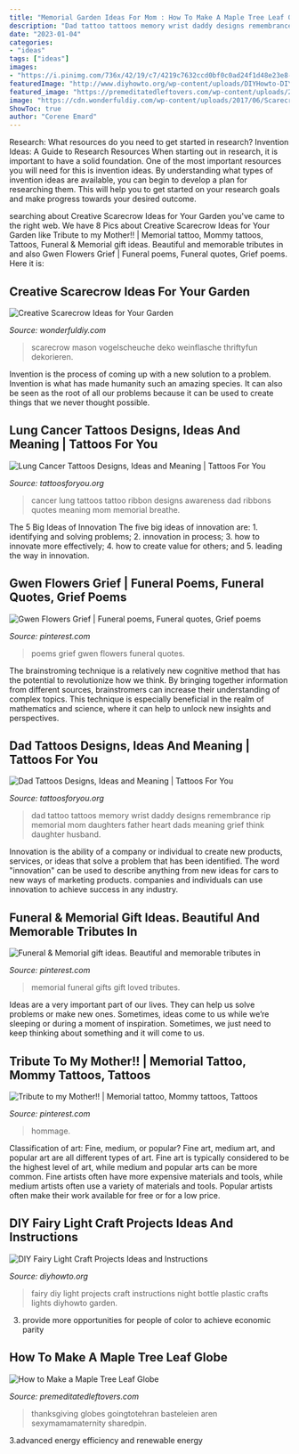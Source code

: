 ```yaml
---
title: "Memorial Garden Ideas For Mom : How To Make A Maple Tree Leaf Globe"
description: "Dad tattoo tattoos memory wrist daddy designs remembrance rip memorial mom daughters father heart dads meaning grief think daughter husband"
date: "2023-01-04"
categories:
- "ideas"
tags: ["ideas"]
images:
- "https://i.pinimg.com/736x/42/19/c7/4219c7632ccd0bf0c0ad24f1d48e23e8--funeral-memorial-memorial-gifts.jpg"
featuredImage: "http://www.diyhowto.org/wp-content/uploads/DIYHowto-DIY-Fairy-Light-Projects-Instructions-08.jpg"
featured_image: "https://premeditatedleftovers.com/wp-content/uploads/2015/09/Maple-Tree-Fall-Leaf-Snow-Globe-Craft-for-Kids.jpg"
image: "https://cdn.wonderfuldiy.com/wp-content/uploads/2017/06/Scarecrow-candle-jars.jpg"
ShowToc: true
author: "Corene Emard"
---
```



Research: What resources do you need to get started in research?
Invention Ideas: A Guide to Research Resources
When starting out in research, it is important to have a solid foundation. One of the most important resources you will need for this is invention ideas. By understanding what types of invention ideas are available, you can begin to develop a plan for researching them. This will help you to get started on your research goals and make progress towards your desired outcome.

	

		
searching about Creative Scarecrow Ideas for Your Garden you've came to the right web. We have 8 Pics about Creative Scarecrow Ideas for Your Garden like Tribute to my Mother!! | Memorial tattoo, Mommy tattoos, Tattoos, Funeral &amp; Memorial gift ideas. Beautiful and memorable tributes in and also Gwen Flowers Grief | Funeral poems, Funeral quotes, Grief poems. Here it is:
		
    
## Creative Scarecrow Ideas For Your Garden

<img loading=lazy src="https://cdn.wonderfuldiy.com/wp-content/uploads/2017/06/Scarecrow-candle-jars.jpg" onerror="this.onerror=null;this.src='https://tse4.mm.bing.net/th?id=OIP.GKr2jMJxKHZBjSb8-25UtwHaJ6&amp;pid=15.1';" alt="Creative Scarecrow Ideas for Your Garden">

_Source: wonderfuldiy.com_

>scarecrow mason vogelscheuche deko weinflasche thriftyfun dekorieren. 

	

Invention is the process of coming up with a new solution to a problem. Invention is what has made humanity such an amazing species. It can also be seen as the root of all our problems because it can be used to create things that we never thought possible.

    
## Lung Cancer Tattoos Designs, Ideas And Meaning | Tattoos For You

<img loading=lazy src="https://www.tattoosforyou.org/wp-content/uploads/2017/07/Tattoos-for-Lung-Cancer.jpg" onerror="this.onerror=null;this.src='https://tse1.mm.bing.net/th?id=OIP.TQB-28VVSJqeuERSE6f70QHaJ3&amp;pid=15.1';" alt="Lung Cancer Tattoos Designs, Ideas and Meaning | Tattoos For You">

_Source: tattoosforyou.org_

>cancer lung tattoos tattoo ribbon designs awareness dad ribbons quotes meaning mom memorial breathe. 

	

The 5 Big Ideas of Innovation
The five big ideas of innovation are: 1. identifying and solving problems; 2. innovation in process; 3. how to innovate more effectively; 4. how to create value for others; and 5. leading the way in innovation.

    
## Gwen Flowers Grief | Funeral Poems, Funeral Quotes, Grief Poems

<img loading=lazy src="https://i.pinimg.com/736x/d8/30/62/d830629331ffc4795cbd5a7ce85bf9a4.jpg" onerror="this.onerror=null;this.src='https://tse2.mm.bing.net/th?id=OIP.uST_dzhe2D02pRIm-QEj1AAAAA&amp;pid=15.1';" alt="Gwen Flowers Grief | Funeral poems, Funeral quotes, Grief poems">

_Source: pinterest.com_

>poems grief gwen flowers funeral quotes. 

	

The brainstroming technique is a relatively new cognitive method that has the potential to revolutionize how we think. By bringing together information from different sources, brainstromers can increase their understanding of complex topics. This technique is especially beneficial in the realm of mathematics and science, where it can help to unlock new insights and perspectives.

    
## Dad Tattoos Designs, Ideas And Meaning | Tattoos For You

<img loading=lazy src="https://www.tattoosforyou.org/wp-content/uploads/2016/05/Tattoos-for-Dads.jpg" onerror="this.onerror=null;this.src='https://tse1.mm.bing.net/th?id=OIP.Tv-tuewFDxAZMBoS_QFppgHaJ6&amp;pid=15.1';" alt="Dad Tattoos Designs, Ideas and Meaning | Tattoos For You">

_Source: tattoosforyou.org_

>dad tattoo tattoos memory wrist daddy designs remembrance rip memorial mom daughters father heart dads meaning grief think daughter husband. 

	

Innovation is the ability of a company or individual to create new products, services, or ideas that solve a problem that has been identified. The word "innovation" can be used to describe anything from new ideas for cars to new ways of marketing products. companies and individuals can use innovation to achieve success in any industry.

    
## Funeral &amp; Memorial Gift Ideas. Beautiful And Memorable Tributes In

<img loading=lazy src="https://i.pinimg.com/736x/42/19/c7/4219c7632ccd0bf0c0ad24f1d48e23e8--funeral-memorial-memorial-gifts.jpg" onerror="this.onerror=null;this.src='https://tse3.mm.bing.net/th?id=OIP.0XF6x_z732uNv_uK4_UgswHaLG&amp;pid=15.1';" alt="Funeral &amp; Memorial gift ideas. Beautiful and memorable tributes in">

_Source: pinterest.com_

>memorial funeral gifts gift loved tributes. 

	

Ideas are a very important part of our lives. They can help us solve problems or make new ones. Sometimes, ideas come to us while we’re sleeping or during a moment of inspiration. Sometimes, we just need to keep thinking about something and it will come to us.

    
## Tribute To My Mother!! | Memorial Tattoo, Mommy Tattoos, Tattoos

<img loading=lazy src="https://i.pinimg.com/736x/5e/e0/20/5ee020c8e84efe0de2cdba03cfbca601--tribute-mothers.jpg" onerror="this.onerror=null;this.src='https://tse1.mm.bing.net/th?id=OIP.TBgq7ApO9JTofNSiyXj7UAHaLg&amp;pid=15.1';" alt="Tribute to my Mother!! | Memorial tattoo, Mommy tattoos, Tattoos">

_Source: pinterest.com_

>hommage. 

	

Classification of art: Fine, medium, or popular?
Fine art, medium art, and popular art are all different types of art. Fine art is typically considered to be the highest level of art, while medium and popular arts can be more common. Fine artists often have more expensive materials and tools, while medium artists often use a variety of materials and tools. Popular artists often make their work available for free or for a low price.

    
## DIY Fairy Light Craft Projects Ideas And Instructions

<img loading=lazy src="http://www.diyhowto.org/wp-content/uploads/DIYHowto-DIY-Fairy-Light-Projects-Instructions-08.jpg" onerror="this.onerror=null;this.src='https://tse1.mm.bing.net/th?id=OIP.ugInGO5DxGj_7LTgN2cv4QHaQ5&amp;pid=15.1';" alt="DIY Fairy Light Craft Projects Ideas and Instructions">

_Source: diyhowto.org_

>fairy diy light projects craft instructions night bottle plastic crafts lights diyhowto garden. 

	

3. provide more opportunities for people of color to achieve economic parity

    
## How To Make A Maple Tree Leaf Globe

<img loading=lazy src="https://premeditatedleftovers.com/wp-content/uploads/2015/09/Maple-Tree-Fall-Leaf-Snow-Globe-Craft-for-Kids.jpg" onerror="this.onerror=null;this.src='https://tse1.mm.bing.net/th?id=OIP.mNzjNmsrDpVp1L2ur1ELuAHaRx&amp;pid=15.1';" alt="How to Make a Maple Tree Leaf Globe">

_Source: premeditatedleftovers.com_

>thanksgiving globes goingtotehran basteleien aren sexymamamaternity sharedpin. 

	

3.advanced energy efficiency and renewable energy

